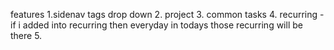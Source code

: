 features
1.sidenav tags drop down
2. project 
3. common tasks
4. recurring - if i added into recurring then everyday in todays those recurring will be there
5.